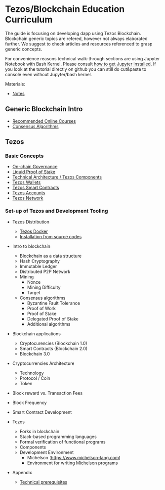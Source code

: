 # Tezos/Blockchain Education Curriculum

The guide is focusing on developing dapp using Tezos Blockchain. Blockchain generic topics are refered, however not always elaborated further. We suggest to check articles and resources referenced to grasp generic concepts.

For convenience reasons technical walk-through sections are using Jupyter Notebook with Bash Kernel. Please consult [how to get Jupyter installed](prework/jupyter_installation.md). If you look at the tutorial directly on github you can still do cut&paste to console even without Jupyter/bash kernel. 

Materials:
* [Notes](notes/sources.md)

## Generic Blockchain Intro
* [Recommended Online Courses](recommended_courses.md)
* [Consensus Algorithms](consensus_algorithms_intro.md)

## Tezos 
### Basic Concepts
* [On-chain Governance](tezos/on_chain_governance.md)
* [Liquid Proof of Stake](tezos/liquid_proof_of_stake.md)
* [Technical Architecture / Tezos Components](tezos/technical_architecture.md)
* [Tezos Wallets](tezos/wallets.md)
* [Tezos Smart Contracts](tezos/smart_contracts.md)
* [Tezos Accounts](tezos/accounts.md)
* [Tezos Network](tezos/network.md)

### Set-up of Tezos and Development Tooling
* Tezos Distribution
    * [Tezos Docker](setup/docker.ipynb)
    * [Installation from source codes](setup/source_install.ipynb)


* Intro to blockchain
    * Blockchain as a data structure
    * Hash Cryptography
    * Immutable Ledger
    * Distributed P2P Network
    * Mining
        * Nonce    
        * Mining Difficulty
        * Target
    * Consensus algorithms
        * Byzantine Fault Tolerance
        * Proof of Work
        * Proof of Stake
        * Delegated Proof of Stake
        * Additional algorithms

* Blockchain applications
    * Cryptocurencies (Blockchain 1.0)
    * Smart Contracts (Blockchain 2.0)
    * Blockchain 3.0

* Cryptocurrencies Architecture
    * Technology
    * Protocol / Coin
    * Token

* Block reward vs. Transaction Fees
* Block Frequency

* Smart Contract Development
  
* Tezos
    * Forks in blockchain
    * Stack-based programming languages
    * Formal verification of functional programs
    * Components
    * Development Environment
        * Michelson (https://www.michelson-lang.com)
        * Environment for writing Michelson programs

    
* Appendix
    * [Technical prerequisites](prerequisites.md)




